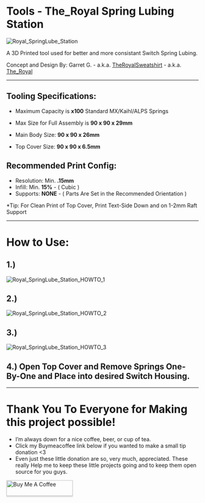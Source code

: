 # Tools - The_Royal Spring Lubing Station


![Royal_SpringLube_Station](https://cdn.discordapp.com/attachments/642426539824119849/667474700091260932/image0.jpg)

 A 3D Printed tool used for better and more consistant Switch Spring Lubing.

Concept and Design By: Garret G. - a.k.a. [TheRoyalSweatshirt](https://github.com/TheRoyalSweatshirt) - a.k.a. [The_Royal](https://reddit.com/u/The_Royal)

___

## Tooling Specifications:

- Maximum Capacity is **x100** Standard MX/Kaihl/ALPS Springs

- Max Size for Full Assembly is **90 x 90 x 29mm** 
- Main Body Size: **90 x 90 x 26mm**
- Top Cover Size: **90 x 90 x 6.5mm**

## Recommended Print Config:

- Resolution: Min. **.15mm**
- Infill: Min. **15%** - ( Cubic )
- Supports: **NONE** - ( Parts Are Set in the Recommended Orientation )


*Tip: For Clean Print of Top Cover, Print Text-Side Down and on 1-2mm Raft Support

___

# How to Use:

## 1.)
![Royal_SpringLube_Station_HOWTO_1](https://cdn.discordapp.com/attachments/642426539824119849/667474701546946590/image2.jpg)

## 2.)
![Royal_SpringLube_Station_HOWTO_2](https://cdn.discordapp.com/attachments/642426539824119849/667474700938641427/image1.jpg)

## 3.)
![Royal_SpringLube_Station_HOWTO_3](https://cdn.discordapp.com/attachments/642426539824119849/667474702100332545/image3.jpg)

## 4.) Open Top Cover and Remove Springs One-By-One and Place into desired Switch Housing. 

___

# Thank You To Everyone for Making this project possible!

- I’m always down for a nice coffee, beer, or cup of tea. 
- Click my Buymeacoffee link below if you wanted to make a small tip donation <3
- Even just these little donation are so, very much, appreciated.  These really Help me to keep these little projects going and to keep them open source for you guys. 

<a href="https://www.buymeacoffee.com/xQnlh8tRs" target="_blank"><img src="https://www.buymeacoffee.com/assets/img/custom_images/orange_img.png" alt="Buy Me A Coffee" style="height: 41px !important;width: 174px !important;box-shadow: 0px 3px 2px 0px rgba(190, 190, 190, 0.5) !important;-webkit-box-shadow: 0px 3px 2px 0px rgba(190, 190, 190, 0.5) !important;" ></a>

